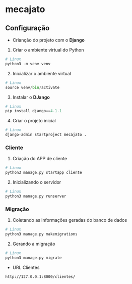 # mecajato

## Configuração

* Crianção do projeto com o **Django**

1. Criar o ambiente virtual do Python

```python
# Linux
python3 -m venv venv
```

2. Inicializar o ambiente virtual

```python
# Linux
source venv/bin/activate
```

3. Instalar o **DJango**

```python
# Linux
pip install django==4.1.1
```

4. Criar o projeto inicial

```python
# Linux
django-admin startproject mecajato .
```

### Cliente

1. Criação do APP de cliente

```python
# Linux
python3 manage.py startapp cliente
```

2. Inicializando o servidor

```python
# Linux
python3 manage.py runserver
```
 
### Migração

1. Coletando as informações geradas do banco de dados

```python
# Linux
python3 manage.py makemigrations
```

2. Gerando a migração

```python
# Linux
python3 manage.py migrate
```

* URL Clientes

```
http://127.0.0.1:8000/clientes/
```

